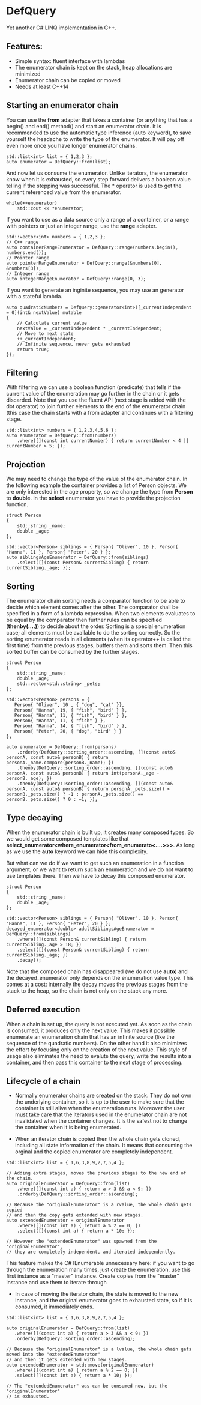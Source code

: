 # DefQuery
Yet another C# LINQ implementation in C++.

## Features:
* Simple syntax: fluent interface with lambdas
* The enumerator chain is kept on the stack, heap allocations are minimized
* Enumerator chain can be copied or moved
* Needs at least C++14

## Starting an enumerator chain
You can use the **from** adapter that takes a container (or anything that has a begin() and end() method() and start an enumerator chain. It is recommended to use the automatic type inference (auto keyword), to save yourself the headache to write the type of the enumerator. It will pay off even more once you have longer enumerator chains.
```
std::list<int> list = { 1,2,3 };
auto enumerator = DefQuery::from(list);
```
And now let us consume the enumerator. Unlike iterators, the enumerator know when it is exhausted, so every step forward delivers a boolean value telling if the stepping was successful. The * operator is used to get the current referenced value from the enumerator. 
```
while(++enumerator)
    std::cout << *enumerator;
```
If you want to use as a data source only a range of a container, or a range with pointers or just an integer range, use the **range** adapter.
```
std::vector<int> numbers = { 1,2,3 };
// C++ range
auto containerRangeEnumerator = DefQuery::range(numbers.begin(), numbers.end());
// Pointer range
auto pointerRangeEnumerator = DefQuery::range(&numbers[0], &numbers[3]);
// Integer range
auto integerRangeEnumerator = DefQuery::range(0, 3);
```
If you want to generate an inginite sequence, you may use an generator with a stateful lambda.
```
auto quadraticNumbers = DefQuery::generator<int>([_currentIndependent = 0](int& nextValue) mutable
{
	// Calculate current value
	nextValue = _currentIndependent * _currentIndependent;
	// Move to next state
	++_currentIndependent;
	// Infinite sequence, never gets exhausted
	return true;
});
```
## Filtering
With filtering we can use a boolean function (predicate) that tells if the current value of the enumeration may go further in the chain or it gets discarded. Note that you use the fluent API (next stage is added with the dot operator) to join further elements to the end of the enumerator chain (this case the chain starts with a from adapter and continues with a filtering stage.
```
std::list<int> numbers = { 1,2,3,4,5,6 };
auto enumerator = DefQuery::from(numbers)
	.where([](const int currentNumber) { return currentNumber < 4 || currentNumber > 5; });
```
## Projection
We may need to change the type of the value of the enumerator chain. In the following example the container provides a list of Person objects. We are only interested in the age property, so we change the type from **Person** to **double**. In the **select** enumerator you have to provide the projection function. 
```
struct Person
{
	std::string _name;
	double _age;
};

std::vector<Person> siblings = { Person{ "Oliver", 10 }, Person{ "Hanna", 11 }, Person{ "Peter", 20 } };
auto siblingsAgeEnumerator = DefQuery::from(siblings)
	.select([](const Person& currentSibling) { return currentSibling._age; });
```
## Sorting
The enumerator chain sorting needs a comparator function to be able to decide which element comes after the other. The comparator shall be specified in a form of a lambda expression. When two elements evaluates to be equal by the comparator then further rules can be specified (**thenby(....)**) to decide about the order.
Sorting is a special enumeration case; all elements must be available to do the sorting correctly. So the sorting enumerator reads in all elements (when its operator++ is called the first time) from the previous stages, buffers them and sorts them. Then this sorted buffer can be consumed by the further stages.
```
struct Person
{
	std::string _name;
	double _age;
	std::vector<std::string> _pets;
};

std::vector<Person> persons = {
   Person{ "Oliver", 10 , { "dog", "cat" }},
   Person{ "Hanna", 19, { "fish", "bird" } },
   Person{ "Hanna", 11, { "fish", "bird" } },
   Person{ "Hanna", 11, { "fish" } },
   Person{ "Hanna", 14, { "fish", "bird" } },
   Person{ "Peter", 20, { "dog", "bird" } }
};

auto enumerator = DefQuery::from(persons)
	.orderby(DefQuery::sorting_order::ascending, [](const auto& personA, const auto& personB) { return personA._name.compare(personB._name); })
	.thenby(DefQuery::sorting_order::ascending, [](const auto& personA, const auto& personB) { return int(personA._age - personB._age); })
	.thenby(DefQuery::sorting_order::ascending, [](const auto& personA, const auto& personB) { return personA._pets.size() < personB._pets.size() ? -1 : personA._pets.size() == personB._pets.size() ? 0 : +1; });
```

## Type decaying
When the enumerator chain is built up, it creates many composed types. So we would get some composed templates like that **select_enumerator<where_enumerator<from_enumerato<....>>>**. As long as we use the **auto** keyword we can hide this complexity.

But what can we do if we want to get such an enumeration in a function argument, or we want to return such an enumeration and we do not want to use templates there. Then we have to decay this composed enumerator.

```
struct Person
{
	std::string _name;
	double _age;
};

std::vector<Person> siblings = { Person{ "Oliver", 10 }, Person{ "Hanna", 11 }, Person{ "Peter", 20 } };
decayed_enumerator<double> adultSiblingsAgeEnumerator = DefQuery::from(siblings)
	.where([](const Person& currentSibling) { return currentSibling._age > 18; })
	.select([](const Person& currentSibling) { return currentSibling._age; })
	.decay();
```
Note that the composed chain has disappeared (we do not use **auto**) and the decayed_enumerator only depends on the enumeration value type. This comes at a cost: internally the decay moves the previous stages from the stack to the heap, so the chain is not only on the stack any more.

## Deferred execution
When a chain is set up, the query is not executed yet. As soon as the chain is consumed, it produces only the next value. This makes it possible enumerate an enumeration chain that has an infinite source (like the sequence of the quadratic numbers). On the other hand it also minimizes the effort by focusing only on the creation of the next value.
This style of usage also eliminates the need to evalute the query, write the results into a container, and then pass this container to the next stage of processing.

## Lifecycle of a chain

* Normally enumerator chains are created on the stack. They do not own the underlying container, so it is up to the user to make sure that the container is still alive when the enumeration runs. Moreover the user must take care that the iterators used in the enumerator chain are not invalidated when the container changes. It is the safest not to change the container when it is being enumerated.

* When an iterator chain is copied then the whole chain gets cloned, including all state information of the chain. It means that consuming the orginal and the copied enumerator are completely independent.
```
std::list<int> list = { 1,6,3,8,9,2,7,5,4 };

// Adding extra stages, moves the previous stages to the new end of the chain.
auto originalEnumerator = DefQuery::from(list)
	.where([](const int a) { return a > 3 && a < 9; })
	.orderby(DefQuery::sorting_order::ascending);

// Because the "originalEnumerator" is a rvalue, the whole chain gets copied 
// and then the copy gets extended with new stages.
auto extendedEnumerator = originalEnumerator
	.where([](const int a) { return a % 2 == 0; })
	.select([](const int a) { return a * 10; });

// However the "extendedEnumerator" was spawned from the "originalEnumerator",
// they are completely independent, and iterated independently.
```
This feature makes the C# IEnumerable unnecessary here: if you want to go through the enumeration many times, just create the enumeration, use this first instance as a "master" instance. Create copies from the "master" instance and use them to iterate through

 * In case of moving the iterator chain, the state is moved to the new instance, and the original enumerator goes to exhausted state, so if it is consumed, it immediately ends. 
 ```
std::list<int> list = { 1,6,3,8,9,2,7,5,4 };

auto originalEnumerator = DefQuery::from(list)
	.where([](const int a) { return a > 3 && a < 9; })
	.orderby(DefQuery::sorting_order::ascending);

// Because the "originalEnumerator" is a lvalue, the whole chain gets moved into the "extendedEnumerator"
// and then it gets extended with new stages.
auto extendedEnumerator = std::move(originalEnumerator)
	.where([](const int a) { return a % 2 == 0; })
	.select([](const int a) { return a * 10; });

// The "extendedEnumerator" was can be consumed now, but the "originalEnumerator"
// is exhausted.
```
